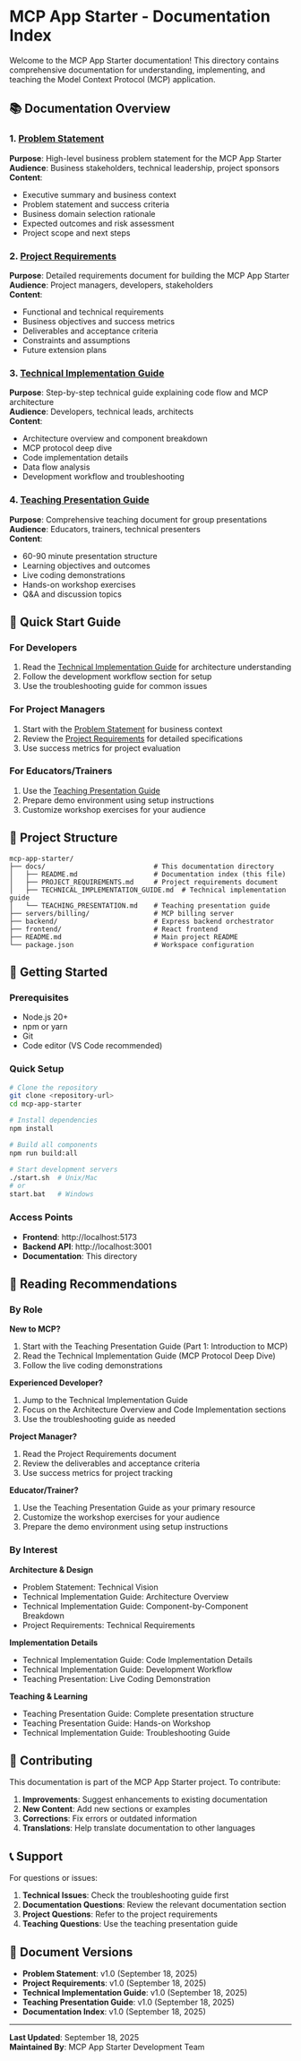 # MCP App Starter - Documentation Index

Welcome to the MCP App Starter documentation! This directory contains comprehensive documentation for understanding, implementing, and teaching the Model Context Protocol (MCP) application.

## 📚 Documentation Overview

### 1. [Problem Statement](./PROBLEM_STATEMENT.md)
**Purpose**: High-level business problem statement for the MCP App Starter  
**Audience**: Business stakeholders, technical leadership, project sponsors  
**Content**: 
- Executive summary and business context
- Problem statement and success criteria
- Business domain selection rationale
- Expected outcomes and risk assessment
- Project scope and next steps

### 2. [Project Requirements](./PROJECT_REQUIREMENTS.md)
**Purpose**: Detailed requirements document for building the MCP App Starter  
**Audience**: Project managers, developers, stakeholders  
**Content**: 
- Functional and technical requirements
- Business objectives and success metrics
- Deliverables and acceptance criteria
- Constraints and assumptions
- Future extension plans

### 3. [Technical Implementation Guide](./TECHNICAL_IMPLEMENTATION_GUIDE.md)
**Purpose**: Step-by-step technical guide explaining code flow and MCP architecture  
**Audience**: Developers, technical leads, architects  
**Content**:
- Architecture overview and component breakdown
- MCP protocol deep dive
- Code implementation details
- Data flow analysis
- Development workflow and troubleshooting

### 4. [Teaching Presentation Guide](./TEACHING_PRESENTATION.md)
**Purpose**: Comprehensive teaching document for group presentations  
**Audience**: Educators, trainers, technical presenters  
**Content**:
- 60-90 minute presentation structure
- Learning objectives and outcomes
- Live coding demonstrations
- Hands-on workshop exercises
- Q&A and discussion topics

## 🎯 Quick Start Guide

### For Developers
1. Read the [Technical Implementation Guide](./TECHNICAL_IMPLEMENTATION_GUIDE.md) for architecture understanding
2. Follow the development workflow section for setup
3. Use the troubleshooting guide for common issues

### For Project Managers
1. Start with the [Problem Statement](./PROBLEM_STATEMENT.md) for business context
2. Review the [Project Requirements](./PROJECT_REQUIREMENTS.md) for detailed specifications
3. Use success metrics for project evaluation

### For Educators/Trainers
1. Use the [Teaching Presentation Guide](./TEACHING_PRESENTATION.md)
2. Prepare demo environment using setup instructions
3. Customize workshop exercises for your audience

## 🔧 Project Structure

```
mcp-app-starter/
├── docs/                           # This documentation directory
│   ├── README.md                   # Documentation index (this file)
│   ├── PROJECT_REQUIREMENTS.md     # Project requirements document
│   ├── TECHNICAL_IMPLEMENTATION_GUIDE.md  # Technical implementation guide
│   └── TEACHING_PRESENTATION.md    # Teaching presentation guide
├── servers/billing/                # MCP billing server
├── backend/                        # Express backend orchestrator
├── frontend/                       # React frontend
├── README.md                       # Main project README
└── package.json                    # Workspace configuration
```

## 🚀 Getting Started

### Prerequisites
- Node.js 20+
- npm or yarn
- Git
- Code editor (VS Code recommended)

### Quick Setup
```bash
# Clone the repository
git clone <repository-url>
cd mcp-app-starter

# Install dependencies
npm install

# Build all components
npm run build:all

# Start development servers
./start.sh  # Unix/Mac
# or
start.bat   # Windows
```

### Access Points
- **Frontend**: http://localhost:5173
- **Backend API**: http://localhost:3001
- **Documentation**: This directory

## 📖 Reading Recommendations

### By Role

**New to MCP?**
1. Start with the Teaching Presentation Guide (Part 1: Introduction to MCP)
2. Read the Technical Implementation Guide (MCP Protocol Deep Dive)
3. Follow the live coding demonstrations

**Experienced Developer?**
1. Jump to the Technical Implementation Guide
2. Focus on the Architecture Overview and Code Implementation sections
3. Use the troubleshooting guide as needed

**Project Manager?**
1. Read the Project Requirements document
2. Review the deliverables and acceptance criteria
3. Use success metrics for project tracking

**Educator/Trainer?**
1. Use the Teaching Presentation Guide as your primary resource
2. Customize the workshop exercises for your audience
3. Prepare the demo environment using setup instructions

### By Interest

**Architecture & Design**
- Problem Statement: Technical Vision
- Technical Implementation Guide: Architecture Overview
- Technical Implementation Guide: Component-by-Component Breakdown
- Project Requirements: Technical Requirements

**Implementation Details**
- Technical Implementation Guide: Code Implementation Details
- Technical Implementation Guide: Development Workflow
- Teaching Presentation: Live Coding Demonstration

**Teaching & Learning**
- Teaching Presentation Guide: Complete presentation structure
- Teaching Presentation Guide: Hands-on Workshop
- Technical Implementation Guide: Troubleshooting Guide

## 🤝 Contributing

This documentation is part of the MCP App Starter project. To contribute:

1. **Improvements**: Suggest enhancements to existing documentation
2. **New Content**: Add new sections or examples
3. **Corrections**: Fix errors or outdated information
4. **Translations**: Help translate documentation to other languages

## 📞 Support

For questions or issues:

1. **Technical Issues**: Check the troubleshooting guide first
2. **Documentation Questions**: Review the relevant documentation section
3. **Project Questions**: Refer to the project requirements
4. **Teaching Questions**: Use the teaching presentation guide

## 📝 Document Versions

- **Problem Statement**: v1.0 (September 18, 2025)
- **Project Requirements**: v1.0 (September 18, 2025)
- **Technical Implementation Guide**: v1.0 (September 18, 2025)
- **Teaching Presentation Guide**: v1.0 (September 18, 2025)
- **Documentation Index**: v1.0 (September 18, 2025)

---

**Last Updated**: September 18, 2025  
**Maintained By**: MCP App Starter Development Team
